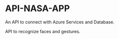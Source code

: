 # API-NASA-APP
An API to connect with Azure Services and Database.

API to recognize faces and gestures.
